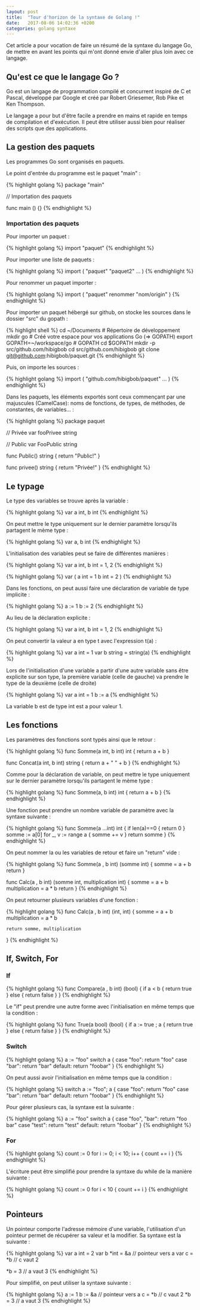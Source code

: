 ```yaml
---
layout: post
title:  "Tour d'horizon de la syntaxe de Golang !"
date:   2017-08-06 14:02:36 +0200
categories: golang syntaxe
---
```


Cet article a pour vocation de faire un résumé de la syntaxe du langage Go, de mettre en avant les points qui m'ont donné envie d'aller plus loin avec ce langage.

## Qu'est ce que le langage Go ?

Go est un langage de programmation compilé et concurrent inspiré de C et Pascal, développé par Google et créé par Robert Griesemer, Rob Pike et Ken Thompson.

Le langage a pour but d'être facile a prendre en mains et rapide en temps de compilation et d'exécution. Il peut être utiliser aussi bien pour réaliser des scripts que des applications.

## La gestion des paquets

Les programmes Go sont organisés en paquets.

Le point d'entrée du programme est le paquet "main" :

{% highlight golang %}
package "main"

// Importation des paquets

func main () {}
{% endhighlight %}

### Importation des paquets

Pour importer un paquet :

{% highlight golang %}
import "paquet"
{% endhighlight %}

Pour importer une liste de paquets :

{% highlight golang %}
import (
    "paquet"
    "paquet2"
    ...
)
{% endhighlight %}

Pour renommer un paquet importer :

{% highlight golang %}
import (
    "paquet"
    renommer "nom/origin"
)
{% endhighlight %}

Pour importer un paquet hébergé sur github, on stocke les sources dans le dossier "src" du gopath :

{% highlight shell %}
cd ~/Documents # Répertoire de développement
mkdir go # Créé votre espace pour vos applications Go (=> GOPATH)
export GOPATH=~/workspace/go # GOPATH
cd $GOPATH
mkdir -p src/github.com/hibigbob
cd src/github.com/hibigbob
git clone git@github.com:hibigbob/paquet.git
{% endhighlight %}

Puis, on importe les sources :

{% highlight golang %}
import (
    "github.com/hibigbob/paquet"
    ...
)
{% endhighlight %}

Dans les paquets, les éléments exportés sont ceux commençant par une majuscules (CamelCase): noms de fonctions, de types, de méthodes, de constantes, de variables... :

{% highlight golang %}
package paquet

// Privée
var fooPrivee string

// Public
var FooPublic string

func Public() string {
    return "Public!"
}

func privee() string {
    return "Privée!"
}
{% endhighlight %}

## Le typage

Le type des variables se trouve après la variable :

{% highlight golang %}
var a int, b int
{% endhighlight %}

On peut mettre le type uniquement sur le dernier paramètre lorsqu'ils partagent le mème type :

{% highlight golang %}
var a, b int
{% endhighlight %}

L'initialisation des variables peut se faire de différentes manières :

{% highlight golang %}
var a int, b int = 1, 2
{% endhighlight %}

{% highlight golang %}
var (
    a int = 1
    b int = 2
)
{% endhighlight %}

Dans les fonctions, on peut aussi faire une déclaration de variable de type implicite :

{% highlight golang %}
a := 1
b := 2
{% endhighlight %}

Au lieu de la déclaration explicite :

{% highlight golang %}
var a int, b int = 1, 2
{% endhighlight %}

On peut convertir la valeur a en type t avec l'expression t(a) :

{% highlight golang %}
var a int = 1
var b string = string(a)
{% endhighlight %}

Lors de l'initialisation d'une variable a partir d'une autre variable sans être explicite sur son type, la première variable (celle de gauche) va prendre le type de la deuxième (celle de droite)

{% highlight golang %}
var a int = 1
b := a
{% endhighlight %}

La variable b est de type int est a pour valeur 1.

## Les fonctions

Les paramètres des fonctions sont typés ainsi que le retour :

{% highlight golang %}
func Somme(a int, b int) int {
    return a + b
}

func Concat(a int, b int) string {
    return a + " " + b
}
{% endhighlight %}

Comme pour la déclaration de variable, on peut mettre le type uniquement sur le dernier paramètre lorsqu'ils partagent le mème type :

{% highlight golang %}
func Somme(a, b int) int {
    return a + b
}
{% endhighlight %}

Une fonction peut prendre un nombre variable de paramètre avec la syntaxe suivante :

{% highlight golang %}
func Somme(a ...int) int {
    if len(a)==0 {
        return 0
    }
    somme := a[0]
    for _, v := range a {
        somme += v
    }
    return somme
}
{% endhighlight %}

On peut nommer la ou les variables de retour et faire un "return" vide :

{% highlight golang %}
func Somme(a , b int) (somme int) {
    somme = a + b
    return
}

func Calc(a , b int) (somme int, multiplication int) {
    somme = a + b
    multiplication = a * b
    return
}
{% endhighlight %}

On peut retourner plusieurs variables d'une fonction :

{% highlight golang %}
func Calc(a , b int) (int, int) {
    somme = a + b
    multiplication = a * b

    return somme, multiplication
}
{% endhighlight %}

## If, Switch, For

### If

{% highlight golang %}
func Compare(a , b int) (bool) {
    if a < b {
        return true
    } else {
        return false
    }
}
{% endhighlight %}

Le "if" peut prendre une autre forme avec l'initialisation en même temps que la condition :

{% highlight golang %}
func True(a bool) (bool) {
    if a := true ; a {
        return true
    } else {
        return false
    }
}
{% endhighlight %}

### Switch

{% highlight golang %}
a := "foo"
switch a {
    case "foo": return "foo"
    case "bar": return "bar"
    default: return "foobar"
}
{% endhighlight %}

On peut aussi avoir l'initialisation en même temps que la condition :

{% highlight golang %}
switch a := "foo"; a {
    case "foo": return "foo"
    case "bar": return "bar"
    default: return "foobar"
}
{% endhighlight %}

Pour gérer plusieurs cas, la syntaxe est la suivante :

{% highlight golang %}
a := "foo"
switch a {
    case "foo", "bar": return "foo bar"
    case "test": return "test"
    default: return "foobar"
}
{% endhighlight %}

### For

{% highlight golang %}
count := 0
for i := 0; i < 10; i++ {
    count += i
}
{% endhighlight %}

L'écriture peut être simplifié pour prendre la syntaxe du while de la manière suivante :

{% highlight golang %}
count := 0
for i < 10 {
    count += i
}
{% endhighlight %}

## Pointeurs

Un pointeur comporte l'adresse mémoire d'une variable, l'utilisation d'un pointeur permet de récupérer sa valeur et la modifier. Sa syntaxe est la suivante :

{% highlight golang %}
var a int = 2
var b *int = &a // pointeur vers a
var c = *b      // c vaut 2

*b = 3          // a vaut 3
{% endhighlight %}

Pour simplifié, on peut utiliser la syntaxe suivante :

{% highlight golang %}
a := 1
b := &a         // pointeur vers a
c = *b          // c vaut 2
*b = 3          // a vaut 3
{% endhighlight %}
